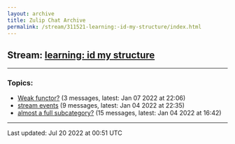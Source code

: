 ```yaml
---
layout: archive
title: Zulip Chat Archive
permalink: /stream/311521-learning:-id-my-structure/index.html
---
```


## Stream: [learning: id my structure](https://mattecapu.github.io/ct-zulip-archive/stream/311521-learning:-id-my-structure/index.html)
---

### Topics:

* [Weak functor?](topic/topic_Weak.20functor.3F.html) (3 messages, latest: Jan 07 2022 at 22:06)
* [stream events](topic/topic_stream.20events.html) (9 messages, latest: Jan 04 2022 at 22:35)
* [almost a full subcategory?](topic/topic_almost.20a.20full.20subcategory.3F.html) (15 messages, latest: Jan 04 2022 at 16:42)

<hr><p>Last updated: Jul 20 2022 at 00:51 UTC</p>
